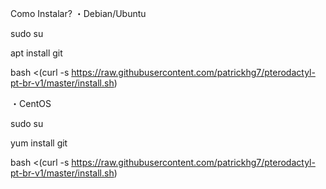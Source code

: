 Como Instalar?
・Debian/Ubuntu

sudo su

apt install git

bash <(curl -s https://raw.githubusercontent.com/patrickhg7/pterodactyl-pt-br-v1/master/install.sh)

・CentOS

sudo su

yum install git

bash <(curl -s https://raw.githubusercontent.com/patrickhg7/pterodactyl-pt-br-v1/master/install.sh)
